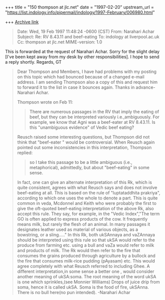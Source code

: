 +++
title = "150 thompson at jlc.net"
date = "1997-02-20"
upstream_url = "https://list.indology.info/pipermail/indology/1997-February/006980.html"

+++
[Archive link](https://list.indology.info/pipermail/indology/1997-February/006980.html)

>Date: Wed, 19 Feb 1997 11:48:24 -0600 (CST)
>From: Narahari Achar <NACHAR at MSUVX1.MEMPHIS.EDU>
>Subject: Re: RV 8.43.11 and beef-eating
>To: indology at liverpool.ac.uk
>Cc: thompson at jlc.net
>MIME-version: 1.0

This is forwarded at the request of Narahari Achar.  Sorry for the slight
delay [I've been kept away from my desk by other responsibilities].  I hope
to send a reply shortly. Regards, GT
>
>Dear Thompson and Members, I have had problems with my posting on this topic
>which had bounced because of a changed e-mail address. I am sending Thompson
>also a copy of this and request him to forward it to the list in case it
>bounces again. Thanks in advance-Narahari Achar.
>
>Thompson wrote on Feb 11:
>>There are numerous passages in the RV that imply the eating of beef, but they
>>can be interpreted variously i.e.,ambiguously. For example, we know that Agni
>>was a beef-eater at RV 8.43.11. Is this "unambiguous evidence" of Vedic beef
>>eating?
>
>Reusch raised some interesting questions, but Thompson did not think  that
>"beef-eater " would be controversial.
>When Reusch again pointed out some inconsistencies in this interpretation,
>Thompson replied:
>
>>so I take this passage to be a little ambiguous (i.e., metaphorical),
>>admittedly, but about "beef-eating" in some sense.
>
>In fact, one can give an alternate interpretation of this Rk, which is quite
>consistent, agrees with what Reusch says and does not involve beef-eating at
>all. This is based on the rule of "luptataddhita prakriya", according to which
>one uses the whole to denote a part. This is quite common in veda, Mcdonnel and
>Keith who were probably the first to give the oft-quoted beef-eating
>interpretation of the above Rk, also accept this rule. They say, for example,
>in the "Vedic Index","The term GO is often applied to express products of the
>cow. It frequently means milk, but rarely the flesh of an animal. In many
>passages it designates leather used as material of various objects, as a
>bowstring, or a sling....."
>In this Rk, both ukSAnnaya and vaZAnnaya should be interpreted using this rule
>so that ukSA would refer to the produce from farming etc. using a bull and vaZa
>would refer to milk and products of milk. The Rk would then refer to the fire
>that consumes the grains produced through agriculture by a bullock and the fire
>that consumes milk-rice pudding (pAyasam) etc. This would agree completely with
>what Reusch referred to including Ghee.
>A different interpretation,in some sense a better one , would consider another
>meaning of ukSA:soma. The root meaning of the word ukSA is one which
>sprinkles,(see Monnier Williams) Drops of juice drip from soma, hence it is
>called ukSA. Soma is the food of fire, ukSAnna. There is no bull here(no pun
>intended).
>-Narahari Achar
>






